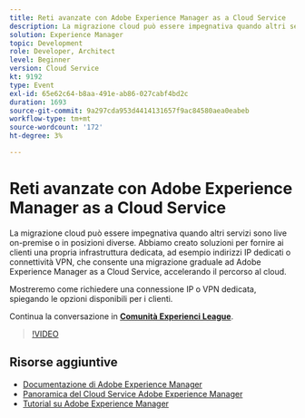 ```yaml
---
title: Reti avanzate con Adobe Experience Manager as a Cloud Service
description: La migrazione cloud può essere impegnativa quando altri servizi sono live on-premise o in posizioni diverse. Abbiamo creato soluzioni per fornire ai clienti una propria infrastruttura dedicata, ad esempio indirizzi IP dedicati o connettività VPN, che consente una migrazione graduale ad Adobe Experience Manager as a Cloud Service, accelerando il percorso al cloud.
solution: Experience Manager
topic: Development
role: Developer, Architect
level: Beginner
version: Cloud Service
kt: 9192
type: Event
exl-id: 65e62c64-b8aa-491e-ab86-027cabf4bd2c
duration: 1693
source-git-commit: 9a297cda953d4414131657f9ac84580aea0eabeb
workflow-type: tm+mt
source-wordcount: '172'
ht-degree: 3%

---
```


# Reti avanzate con Adobe Experience Manager as a Cloud Service

La migrazione cloud può essere impegnativa quando altri servizi sono live on-premise o in posizioni diverse.  Abbiamo creato soluzioni per fornire ai clienti una propria infrastruttura dedicata, ad esempio indirizzi IP dedicati o connettività VPN, che consente una migrazione graduale ad Adobe Experience Manager as a Cloud Service, accelerando il percorso al cloud.

Mostreremo come richiedere una connessione IP o VPN dedicata, spiegando le opzioni disponibili per i clienti.

Continua la conversazione in **[Comunità Experienci League](https://adobe.ly/3EUTdAo)**.

>[!VIDEO](https://video.tv.adobe.com/v/337898/?quality=12&learn=on&hidetitle=true)

## Risorse aggiuntive

- [Documentazione di Adobe Experience Manager](https://experienceleague.adobe.com/docs/experience-manager-cloud-service.html)
- [Panoramica del Cloud Service Adobe Experience Manager](https://experienceleague.adobe.com/docs/experience-manager-cloud-service/overview/home.html)
- [Tutorial su Adobe Experience Manager](https://experienceleague.adobe.com/docs/experience-manager-tutorials.html)
